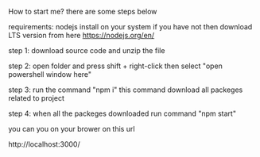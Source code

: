 How to start me? there are some steps below

requirements: nodejs install on your system if you have not then download LTS version from here
https://nodejs.org/en/

step 1: download source code and unzip the file

step 2: open folder and press shift + right-click then select "open powershell window here"

step 3: run the command "npm i" this command download all packeges related to project

step 4: when all the packeges downloaded run command "npm start"

you can you on your brower on this url

http://localhost:3000/

